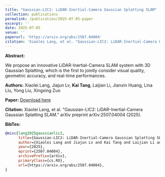 ```yaml
---
title: "Gaussian-LIC2: LiDAR-Inertial-Camera Gaussian Splatting SLAM"
collection: publications
permalink: /publication/2025-07-05-paper
excerpt: ''
date: 2025-07-05
venue: ''
paperurl: 'https://arxiv.org/abs/2507.04004'
citation: 'Xiaolei Lang, et al. "Gaussian-LIC2: LiDAR-Inertial-Camera Gaussian Splatting SLAM." arXiv preprint arXiv:2507.04004 (2025).'
---
```

**Abstract:** 

We propose an innovative LiDAR-Inertial-Camera SLAM system with 3D Gaussian Splatting, which is the first to jointly consider visual quality, geometric accuracy, and real-time performances.

**Authors:** Xiaolei Lang, Jiajun Lv, **Kai Tang**, Laijian Li, Jianxin Huang, Lina Liu, Yong Liu, Xingxing Zuo

<!-- **Source code** available at: [https://github.com/APRIL-ZJU/PA-EVIO](https://github.com/APRIL-ZJU/PA-EVIO). -->

**Paper:** [Download here](https://arxiv.org/abs/2507.04004)

**Citation:** Xiaolei Lang, et al. "Gaussian-LIC2: LiDAR-Inertial-Camera Gaussian Splatting SLAM." arXiv preprint arXiv:2507.04004 (2025).

**BibTex:**
```BibTex
@misc{lang2025gaussianlic2,
      title={Gaussian-LIC2: LiDAR-Inertial-Camera Gaussian Splatting SLAM}, 
      author={Xiaolei Lang and Jiajun Lv and Kai Tang and Laijian Li and Jianxin Huang and Lina Liu and Yong Liu and Xingxing Zuo},
      year={2025},
      eprint={2507.04004},
      archivePrefix={arXiv},
      primaryClass={cs.RO},
      url={https://arxiv.org/abs/2507.04004}, 
}
```